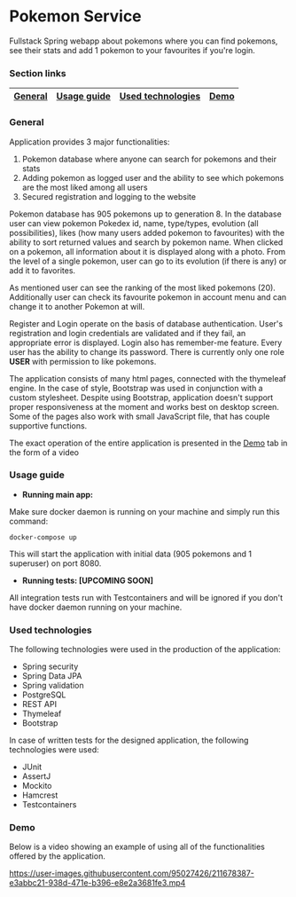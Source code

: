 # Pokemon Service
Fullstack Spring webapp about pokemons where you can find pokemons, see their stats and add 1 pokemon to your favourites if you're login.

### Section links

|[General](#general)|[Usage guide](#usage-guide)|[Used technologies](#used-technologies)|[Demo](#demo)|
|:-----------------:|:-------------------------:|:-------------------------------------:|:-----------:|

### General
Application provides 3 major functionalities:
1. Pokemon database where anyone can search for pokemons and their stats
2. Adding pokemon as logged user and the ability to see which pokemons are the most liked among all users
3. Secured registration and logging to the website

Pokemon database has 905 pokemons up to generation 8. In the database user can view pokemon Pokedex id, name, type/types, evolution (all possibilities), likes (how many users added pokemon to favourites) with the ability to sort returned values and search by pokemon name. When clicked on a pokemon, all information about it is displayed along with a photo. From the level of a single pokemon, user can go to its evolution (if there is any) or add it to favorites.

As mentioned user can see the ranking of the most liked pokemons (20). Additionally user can check its favourite pokemon in account menu and can change it to another Pokemon at will.

Register and Login operate on the basis of database authentication. User's registration and login credentials are validated and if they fail, an appropriate error is displayed. Login also has remember-me feature. Every user has the ability to change its password. There is currently only one role **USER** with permission to like pokemons.

The application consists of many html pages, connected with the thymeleaf engine. In the case of style, Bootstrap was used in conjunction with a custom stylesheet. Despite using Bootstrap, application doesn't support proper responsiveness at the moment and works best on desktop screen. Some of the pages also work with small JavaScript file, that has couple supportive functions.

The exact operation of the entire application is presented in the [Demo](#demo) tab in the form of a video

### Usage guide

- **Running main app:**

Make sure docker daemon is running on your machine and simply run this command:

```docker-compose up```

This will start the application with initial data (905 pokemons and 1 superuser) on port 8080.

- **Running tests: [UPCOMING SOON]**

All integration tests run with Testcontainers and will be ignored if you don't have docker daemon running on your machine.

### Used technologies
The following technologies were used in the production of the application:
- Spring security
- Spring Data JPA
- Spring validation
- PostgreSQL
- REST API
- Thymeleaf
- Bootstrap

In case of written tests for the designed application, the following technologies were used:
- JUnit
- AssertJ
- Mockito
- Hamcrest
- Testcontainers

### Demo
Below is a video showing an example of using all of the functionalities offered by the application.

https://user-images.githubusercontent.com/95027426/211678387-e3abbc21-938d-471e-b396-e8e2a3681fe3.mp4
